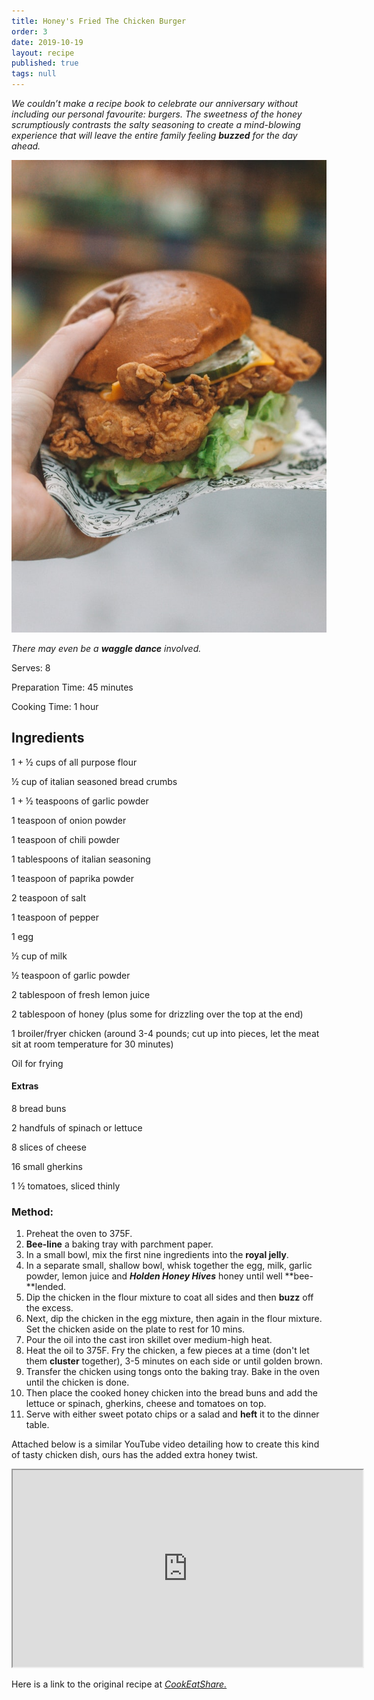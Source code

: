 ```yaml
---
title: Honey's Fried The Chicken Burger
order: 3
date: 2019-10-19
layout: recipe
published: true
tags: null
---
```

*We couldn’t make a recipe book to celebrate our anniversary without including our personal favourite: burgers. The sweetness of the honey scrumptiously contrasts the salty seasoning to create a mind-blowing experience that will leave the entire family feeling **buzzed** for the day ahead.* 

![](../uploads/loes-klinker-4ddvpom5qwi-unsplash.jpg)

*There may even be a **waggle dance** involved.*

Serves: 8

Preparation Time: 45 minutes

Cooking Time: 1 hour

## Ingredients

1 + ½ cups of all purpose flour

½ cup of italian seasoned bread crumbs

1 + ½ teaspoons of garlic powder

1 teaspoon of onion powder

1 teaspoon of chili powder

1 tablespoons of italian seasoning

1 teaspoon of paprika powder

2 teaspoon of salt

1 teaspoon of pepper

1 egg

½ cup of milk

½ teaspoon of garlic powder

2 tablespoon of fresh lemon juice

2 tablespoon of honey (plus some for drizzling over the top at the end)

1 broiler/fryer chicken (around 3-4 pounds; cut up into pieces, let the meat sit at room temperature for 30 minutes)

Oil for frying

#### Extras

8 bread buns

2 handfuls of spinach or lettuce

8 slices of cheese

16 small gherkins

1 ½ tomatoes, sliced thinly

### Method:

1. Preheat the oven to 375F.
2. **Bee-line** a baking tray with parchment paper.
3. In a small bowl, mix the first nine ingredients into the **royal jelly**. 
4. In a separate small, shallow bowl, whisk together the egg, milk, garlic powder, lemon juice and ***Holden Honey Hives*** honey until well **bee-**lended.
5. Dip the chicken in the flour mixture to coat all sides and then **buzz** off the excess.
6. Next, dip the chicken in the egg mixture, then again in the flour mixture. Set the chicken aside on the plate to rest for 10 mins.
7. Pour the oil into the cast iron skillet over medium-high heat.
8. Heat the oil to 375F. Fry the chicken, a few pieces at a time (don't let them **cluster** together), 3-5 minutes on each side or until golden brown.
9. Transfer the chicken using tongs onto the baking tray. Bake in the oven until the chicken is done.
10. Then place the cooked honey chicken into the bread buns and add the lettuce or spinach, gherkins, cheese and tomatoes on top.
11. Serve with either sweet potato chips or a salad and **heft** it to the dinner table.

Attached below is a similar YouTube video detailing how to create this kind of tasty chicken dish, ours has the added extra honey twist.

<div class="video-box"><iframe width="560" height="315" src="https://www.youtube.com/embed/s5koV0fQmHk?rel=0" allow="accelerometer; autoplay; encrypted-media; gyroscope; picture-in-picture" allowfullscreen></iframe></div>

Here is a link to the original recipe at *[CookEatShare.](https://cookeatshare.com/recipes/honey-fried-chicken-826728?servings=8&units=us)*